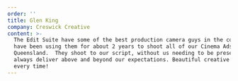 ```yaml
---
order: ''
title: Glen King
company: Creswick Creative
content: >-
  The Edit Suite have some of the best production camera guys in the country. We
  have been using them for about 2 years to shoot all of our Cinema Ads up in
  Queensland.  They shoot to our script, without us needing to be present, and
  always deliver above and beyond our expectations. Beautiful creative pictures
  every time!
---
```

